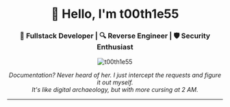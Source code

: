 <div align="center">
  <h1>👋 Hello, I'm t00th1e55</h1>
  <h3>🧱 Fullstack Developer | 🔍 Reverse Engineer | 🛡️ Security Enthusiast</h3>

<img src="https://komarev.com/ghpvc/?username=t00th1e55&label=Profile%20views&color=0e75b6&style=flat" alt="t00th1e55" />
  
  <p>
    <a href="https://tryhackme.com/p/t00thLe55" target="_blank">
<!--       <img src="https://tryhackme-badges.s3.amazonaws.com/t00thLe55.png" alt="TryHackMe"> -->
    </a>    
  </p>
  
  <p>
    <i>
      Documentation? Never heard of her. I just intercept the requests and figure it out myself. <br />
      It's like digital archaeology, but with more cursing at 2 AM.
    </i>
  </p>
</div>

---
